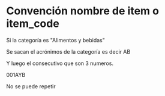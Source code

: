 # Convención nombre de item o item_code

Si la categoría es "Alimentos y bebidas"

Se sacan el acrónimos de la categoría es decir AB

Y luego el consecutivo que son 3 numeros.

001AYB

No se puede repetir
